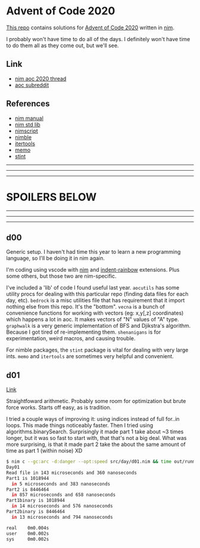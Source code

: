 
# Advent of Code 2020

[This repo](https://github.com/bobgeis/aoc2020) contains solutions for [Advent of Code 2020](https://adventofcode.com/2020) written in [nim](https://nim-lang.org/).

I probably won't have time to do all of the days. I definitely won't have time to do them all as they come out, but we'll see.

## Link

- [nim aoc 2020 thread](https://forum.nim-lang.org/t/7162)
- [aoc subreddit](https://old.reddit.com/r/adventofcode/)

## References

- [nim manual](https://nim-lang.org/docs/manual.html)
- [nim std lib](https://nim-lang.org/docs/lib.html)
- [nimscript](https://nim-lang.org/docs/nimscript.html)
- [nimble](https://nimble.directory/)
- [itertools](https://github.com/narimiran/itertools)
- [memo](https://github.com/andreaferretti/memo)
- [stint](https://github.com/status-im/nim-stint)

___

___

___

# SPOILERS BELOW

___

___

___

## d00

Generic setup. I haven't had time this year to learn a new programming language, so I'll be doing it in nim again.

I'm coding using vscode with [nim](https://marketplace.visualstudio.com/items?itemName=kosz78.nim) and [indent-rainbow](https://marketplace.visualstudio.com/items?itemName=oderwat.indent-rainbow) extensions. Plus some others, but those two are nim-specific.

I've included a 'lib' of code I found useful last year. `aocutils` has some utility procs for dealing with this particular repo (finding data files for each day, etc). `bedrock` is a misc utilities file that has requirement that it import nothing else from this repo. It's the "bottom". `vecna` is a bunch of convenience functions for working with vectors (eg: x,y[,z] coordinates) which happens a lot in aoc. It makes vectors of "N" values of "A" type. `graphwalk` is a very generic implementation of BFS and Djikstra's algorithm. Because I got tired of re-implementing them. `shenanigans` is for experimentation, weird macros, and causing trouble.

For nimble packages, the `stint` package is vital for dealing with very large ints. `memo` and `itertools` are sometimes very helpful and convenient.

## d01

[Link](https://adventofcode.com/2020/day/1)

Straightfoward arithmetic. Probably some room for optimization but brute force works. Starts off easy, as is tradition.

I tried a couple ways of improving it: using indices instead of full for..in loops. This made things noticeably faster. Then I tried using algorithms.binarySearch. Surprisingly it made part 1 take about ~3 times longer, but it was so fast to start with, that that's not a big deal. What was more surprising, is that it made part 2 take the about the same amount of time as part 1 (within noise) XD

```sh
$ nim c --gc:arc -d:danger --opt:speed src/day/d01.nim && time out/runme
Day01
Read file in 143 microseconds and 360 nanoseconds
Part1 is 1018944
  in 5 microseconds and 383 nanoseconds
Part2 is 8446464
  in 857 microseconds and 658 nanoseconds
Part1binary is 1018944
  in 14 microseconds and 576 nanoseconds
Part2binary is 8446464
  in 13 microseconds and 794 nanoseconds

real    0m0.004s
user    0m0.002s
sys     0m0.002s
```


<!-- ## d02 -->
<!-- [Link](https://adventofcode.com/2020/day/1) -->


<!-- ## d03 -->
<!-- [Link](https://adventofcode.com/2020/day/1) -->


<!-- ## d04 -->
<!-- [Link](https://adventofcode.com/2020/day/1) -->


<!-- ## d05 -->
<!-- [Link](https://adventofcode.com/2020/day/1) -->


<!-- ## d06 -->
<!-- [Link](https://adventofcode.com/2020/day/1) -->


<!-- ## d07 -->
<!-- [Link](https://adventofcode.com/2020/day/1) -->


<!-- ## d08 -->
<!-- [Link](https://adventofcode.com/2020/day/1) -->


<!-- ## d09 -->
<!-- [Link](https://adventofcode.com/2020/day/1) -->


<!-- ## d10 -->
<!-- [Link](https://adventofcode.com/2020/day/1) -->


<!-- ## d11 -->
<!-- [Link](https://adventofcode.com/2020/day/1) -->


<!-- ## d12 -->
<!-- [Link](https://adventofcode.com/2020/day/1) -->


<!-- ## d13 -->
<!-- [Link](https://adventofcode.com/2020/day/1) -->


<!-- ## d14 -->
<!-- [Link](https://adventofcode.com/2020/day/1) -->


<!-- ## d15 -->
<!-- [Link](https://adventofcode.com/2020/day/1) -->


<!-- ## d16 -->
<!-- [Link](https://adventofcode.com/2020/day/1) -->


<!-- ## d17 -->
<!-- [Link](https://adventofcode.com/2020/day/1) -->


<!-- ## d18 -->
<!-- [Link](https://adventofcode.com/2020/day/1) -->


<!-- ## d19 -->
<!-- [Link](https://adventofcode.com/2020/day/1) -->


<!-- ## d20 -->
<!-- [Link](https://adventofcode.com/2020/day/1) -->



<!-- ## d21 -->
<!-- [Link](https://adventofcode.com/2020/day/1) -->


<!-- ## d22 -->
<!-- [Link](https://adventofcode.com/2020/day/1) -->


<!-- ## d23 -->
<!-- [Link](https://adventofcode.com/2020/day/1) -->


<!-- ## d24 -->
<!-- [Link](https://adventofcode.com/2020/day/1) -->


<!-- ## d25 -->
<!-- [Link](https://adventofcode.com/2020/day/1) -->

